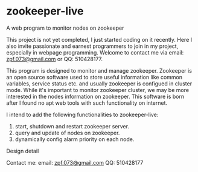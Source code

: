 # zookeeper-live
A web program to monitor nodes on zookeeper

This project is not yet completed, I just started coding on it recently. Here I also invite passionate and earnest programmers to join in my project, especially in webpage programming. Welcome to contact me via email: zpf.073@gmail.com or QQ: 510428177.

This program is designed to monitor and manage zookeeper. Zookeeper is an open source software used to store useful information like common variables, service status etc. and usually zookeeper is configued in cluster mode. While it's important to monitor zookeeper cluster, we may be more interested in the nodes information on zookeeper. This software is born after I found no apt web tools with such functionality on internet.

I intend to add the following functionalities to zookeeper-live:
1. start, shutdown and restart zookeeper server.
2. query and update of nodes on zookeeper.
3. dynamically config alarm priority on each node.

Design detail

Contact me:
email: zpf.073@gmail.com
QQ: 510428177
